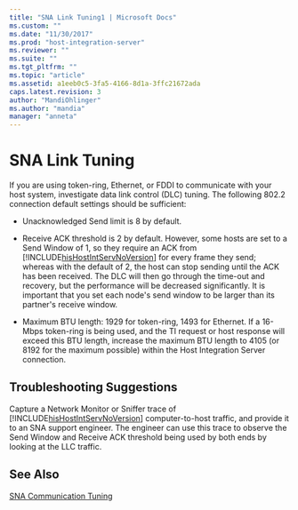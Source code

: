 ```yaml
---
title: "SNA Link Tuning1 | Microsoft Docs"
ms.custom: ""
ms.date: "11/30/2017"
ms.prod: "host-integration-server"
ms.reviewer: ""
ms.suite: ""
ms.tgt_pltfrm: ""
ms.topic: "article"
ms.assetid: a1eeb0c5-3fa5-4166-8d1a-3ffc21672ada
caps.latest.revision: 3
author: "MandiOhlinger"
ms.author: "mandia"
manager: "anneta"
---
```

# SNA Link Tuning
If you are using token-ring, Ethernet, or FDDI to communicate with your host system, investigate data link control (DLC) tuning. The following 802.2 connection default settings should be sufficient:  
  
-   Unacknowledged Send limit is 8 by default.  
  
-   Receive ACK threshold is 2 by default. However, some hosts are set to a Send Window of 1, so they require an ACK from [!INCLUDE[hisHostIntServNoVersion](../includes/hishostintservnoversion-md.md)] for every frame they send; whereas with the default of 2, the host can stop sending until the ACK has been received. The DLC will then go through the time-out and recovery, but the performance will be decreased significantly. It is important that you set each node's send window to be larger than its partner's receive window.  
  
-   Maximum BTU length: 1929 for token-ring, 1493 for Ethernet. If a 16-Mbps token-ring is being used, and the TI request or host response will exceed this BTU length, increase the maximum BTU length to 4105 (or 8192 for the maximum possible) within the Host Integration Server connection.  
  
## Troubleshooting Suggestions  
 Capture a Network Monitor or Sniffer trace of [!INCLUDE[hisHostIntServNoVersion](../includes/hishostintservnoversion-md.md)] computer-to-host traffic, and provide it to an SNA support engineer. The engineer can use this trace to observe the Send Window and Receive ACK threshold being used by both ends by looking at the LLC traffic.  
  
## See Also  
 [SNA Communication Tuning](../core/sna-communication-tuning2.md)